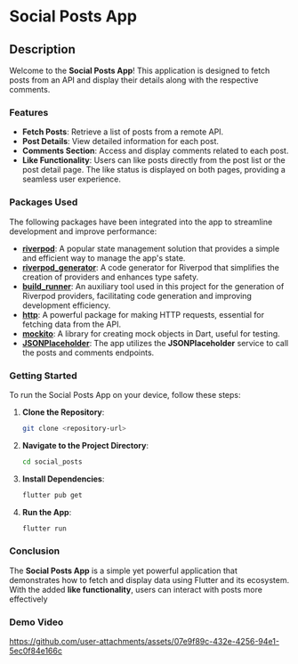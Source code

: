 # Social Posts App

## Description

Welcome to the **Social Posts App**! This application is designed to fetch posts from an API and display their details along with the respective comments.

### Features
- **Fetch Posts**: Retrieve a list of posts from a remote API.
- **Post Details**: View detailed information for each post.
- **Comments Section**: Access and display comments related to each post.
- **Like Functionality**: Users can like posts directly from the post list or the post detail page. The like status is displayed on both pages, providing a seamless user experience.

### Packages Used
The following packages have been integrated into the app to streamline development and improve performance:

- [**riverpod**](https://pub.dev/packages/riverpod): A popular state management solution that provides a simple and efficient way to manage the app's state.
- [**riverpod_generator**](https://pub.dev/packages/riverpod_generator): A code generator for Riverpod that simplifies the creation of providers and enhances type safety.
- [**build_runner**](https://pub.dev/packages/build_runner): An auxiliary tool used in this project for the generation of Riverpod providers, facilitating code generation and improving development efficiency.
- [**http**](https://pub.dev/packages/http): A powerful package for making HTTP requests, essential for fetching data from the API.
- [**mockito**](https://pub.dev/packages/mockito): A library for creating mock objects in Dart, useful for testing.
- [**JSONPlaceholder**](https://jsonplaceholder.typicode.com/): The app utilizes the **JSONPlaceholder** service to call the posts and comments endpoints.

### Getting Started

To run the Social Posts App on your device, follow these steps:

1.  **Clone the Repository**:
        
    ```bash
    git clone <repository-url>
    
    ```
    
2.  **Navigate to the Project Directory**:
        
    ```bash
    cd social_posts
    
    ```
    
3.  **Install Dependencies**:
        
    ```bash
    flutter pub get
    
    ```
    
4.  **Run the App**:
    
    ```bash
    flutter run
    
    ```



### Conclusion

The  **Social  Posts App** is a simple yet powerful application that demonstrates how to fetch and display data using Flutter and its ecosystem. With the added **like functionality**, users can interact with posts more effectively

### Demo Video
https://github.com/user-attachments/assets/07e9f89c-432e-4256-94e1-5ec0f84e166c
